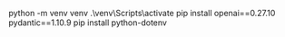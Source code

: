 python -m venv venv
.\venv\Scripts\activate
pip install openai==0.27.10 pydantic==1.10.9
pip install python-dotenv

